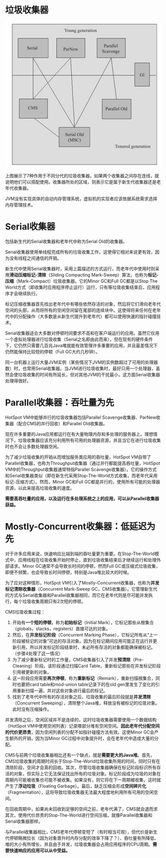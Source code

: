 # 垃圾收集器
![](../image/JVM/GC.png)

上图展示了7种作用于不同分代的垃圾收集器，如果两个收集器之间存在连线，就说明他们可以搭配使用。收集器所处的区域，则表示它是属于新生代收集器还是老年代收集器。

JVM没有实现具体的自动内存管理系统，虚拟机的实现者应该依据系统需求选择内存管理技术。

# Serial收集器
包括新生代的Serial收集器和老年代中称为Serial Old的收集器。

Serial收集器使用单线程完成所有的垃圾收集工作，这使得它相对来说更有效，因为没有线程之间通信的开销。

新生代中使用Serial收集器时，采用上篇描述的方式运行，而老年代中使用时则采用**滑动压缩标记-清除**（Sliding Compacting Mark-Sweep）算法，也称为**标记-压缩**（Mark-Compact）垃圾收集器。它的Minor GC和Full GC都是以Stop The World方式（即收集时应用程序停止运行）运行，只有等垃圾收集结束后，应用程序才会继续执行。

标记压缩收集器首先找出老年代中有哪些依然存活的对象，然后将它们滑向老年代空间的头部，从而将所有的空闲空间留在尾部的连续块中。这使得将来任何在老年代中的分配操作（大多数是从新生代提升到老年代）都可以使用快速的指针碰撞技术。

Serial收集器适合大多数对停顿时间要求不高和在客户端运行的应用。虽然它仅用一个虚拟处理器进行垃圾收集（Serial之名即由此而来），但在现有的硬件条件下，它仍然只需要几百兆Java堆就能有效管理许多重要的应用，并且最差情况下仍然能保持比较短的停顿（Full GC大约几秒钟）。

同一台机器上运行大量JVM实例（某些情况下JVM的实例数超过了可用的处理器数）时，也常用Serial收集器。当JVM进行垃圾收集时，最好只用一个处理器，虽然会使垃圾收集的时间有所延长，但对其他JVM的干扰最小，这方面Serial收集器处理得很好。

# Parallel收集器：吞吐量为先
HotSpot VM中能够并行的垃圾收集器包括Parallel Scavenge收集器、ParNew收集器（配合CMS的并行回收）和Parallel Old收集器。

现在许多重要的Java应用都运行在有大量物理内存和多处理的服务器上。理想情况下，垃圾收集器应该充分利用所有可用的处理器资源，并且当它在进行垃圾收集时也不会让多数处理器空闲。

为了减少垃圾收集的开销从而增加服务类应用的吞吐量，HotSpot VM自带了Parallel收集器，也称为Throughput收集器（通过并行都能提高吞吐量，HotSpot VM中的Throughput收集器通常特指Parallel Scavenge收集器）。它的操作方式和Serial收集器类似（即在新生代采用Stop-The-World方式收集，而老年代采用标记-压缩方式）。然而，Minor GC和Full GC都是并行的，使用所有可能的处理器资源，以此来提高垃圾收集的速度。

**需要高吞吐量的应用，以及运行在多处理系统之上的应用，可以从Parallel收集器获益。**

# Mostly-Concurrent收集器：低延迟为先
对于许多应用来说，快速响应比端到端的吞吐量更为重要。在Stop-The-World模式中，应用线程在垃圾收集开始时停止，直到垃圾收集结束后才继续运行和处理外部请求。Minor GC通常不会导致长时间的停顿，然而Full GC或压缩式垃圾收集，即便不频繁，也会导致长时间停顿，特别是Java堆比较大的时候。

为了应对这种情形，HotSpot VM引入了Mostly-Concurrent收集器，也称为**并发标记清除收集器**（Concurrent Mark-Sweep GC，CMS收集器）。它管理新生代的方式与Serial收集器和Parallel收集器相同，而它在老年代则是尽可能并发执行，每个垃圾收集周期只有2次短的停顿。

CMS垃圾收集过程：
1. 开始有**一个短的停顿**，称为**初始标记**（Initial Mark），它标记那些从根集合（globals，stacks，registers）直接可达的对象。
2. 然后，在**并发标记阶段**（Concurrent Marking Phase），它标记所有从“上一阶段被标记的对象”可达的存活对象。因为在标记期间应用可能正在运行并更新引用，所以并发标记阶段结束时，未必所有存活的对象都能确保被标记。（步骤4处理了这一情况）
3. 为了减少重新标记时的工作量，CMS收集器引入了并发**预清除**（Pre-Cleaning）阶段。该阶段通过扫描Card Table，重新标记那些在并发标记阶段引用被更新的对象。
4. 这一阶段应用需要**再次停顿**，称为**重新标记**（Remark），重新扫描根集合，同时也要把card table和mod-union table记录下的在old gen里发生了变化的引用重新扫描一遍，并对这些对象进行最后的标记。
5. 找到了老年代中所有的存活对象之后，垃圾收集的最后阶段就是**并发清除**（Concurrent Sweeping），清除整个Java堆，释放没有被标记的垃圾对象。此时没有压缩操作。

并发清除之后，空闲区域并不是连续的，这时垃圾收集器需要使用一个数据结构（HotSpot VM中使用空闲列表）记录哪部分堆有空闲空间。**因此老年代分配空间的代价更昂贵**，因为空闲列表的分配不如指针碰撞方法有效。这使Minor GC会产生额外的开销，因为当Minor GC过程中对象提升时，会在老年代中造成大量的分配。

CMS与前两个垃圾收集器相比还有一个缺点，就是**需要更大的Java堆**。首先，CMS垃圾收集的周期时间长于Stop-The-World垃圾收集所用的时间，同时只有在清除阶段，空间才会真的回收。其次，尽管垃圾收集器确保在标记阶段标识所有存活的对象，但实际上它无法保证找出所有的垃圾对象。标记阶段成为垃圾的对象在周期内可能被收集也可能不被收集。如果没有，则它将在下一周期被收集，这时就产生了**浮动垃圾**（Floating Garbage）。最后，缺乏压缩会形成**空间碎片化**（Fragmentation），这将导致垃圾收集器无法最大程度地利用所有可用的空闲空间。

在回收周期中，如果尚未回收到足够的空间之前，老年代满了，CMS就会退而求其次，使用代价昂贵的Stop-The-World进行空间压缩，就像Parallel收集器和Serial收集器那样。

与Parallel收集器相比，CMS老年代停顿变短了（有时相当可观），但代价是新生代停顿略微拉长（因为对象晋升时内存分配的效率下降了？）、吞吐量有所降低、堆的大小有所增长，并且由于并发，垃圾收集器会占用应用程序的CPU周期。**需要快速响应的应用可以从中受益。**
